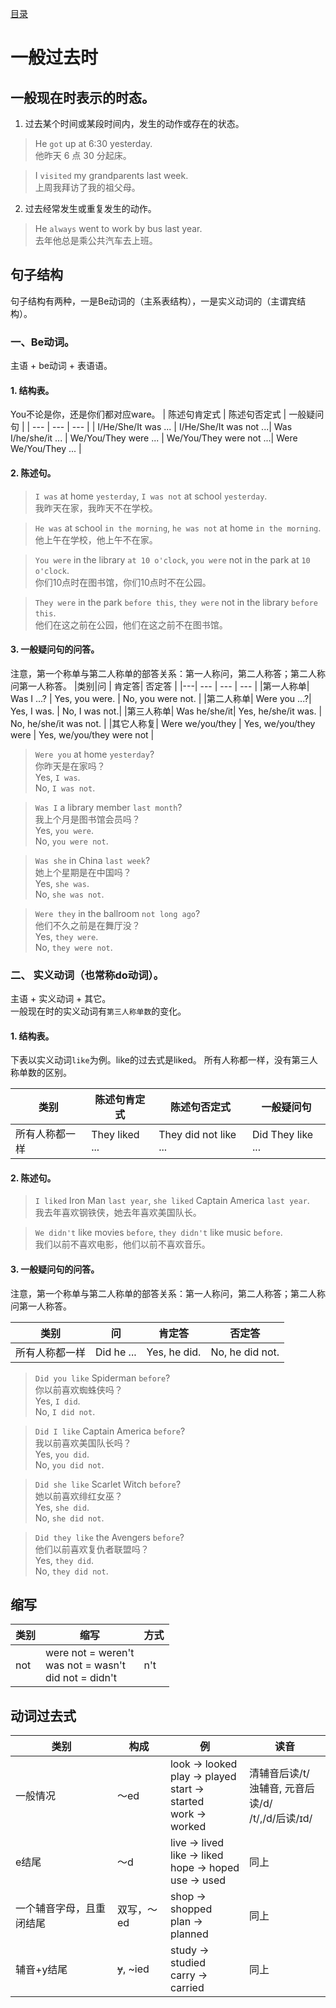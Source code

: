 [目录](../README.md)
# 一般过去时

## 一般现在时表示的时态。
1. 过去某个时间或某段时间内，发生的动作或存在的状态。
> He `got` up at 6:30 yesterday.  
他昨天 6 点 30 分起床。 

> I `visited` my grandparents last week.  
上周我拜访了我的祖父母。
2. 过去经常发生或重复发生的动作。
> He `always` went to work by bus last year.  
> 去年他总是乘公共汽车去上班。

## 句子结构
句子结构有两种，一是Be动词的（主系表结构），一是实义动词的（主谓宾结构）。
### 一、Be动词。  
主语 + be动词 + 表语语。 
#### 1. 结构表。
You不论是你，还是你们都对应ware。
| 陈述句肯定式 | 陈述句否定式 |  一般疑问句  |
| --- | --- |  --- |
| I/He/She/It was ... | I/He/She/It was not ...| Was I/he/she/it ...
| We/You/They were ... | We/You/They were not ...| Were We/You/They ... |


#### 2. 陈述句。
> `I was` at home `yesterday`, `I was not` at school `yesterday`.   
> 我昨天在家，我昨天不在学校。

> `He was` at school `in the morning`, `he was not` at home `in the morning`.   
> 他上午在学校，他上午不在家。

> `You were` in the library `at 10 o'clock`, `you were` not in the park at `10 o'clock`.  
> 你们10点时在图书馆，你们10点时不在公园。

> `They were` in the park `before this`, `they were` not in the library `before this`.  
> 他们在这之前在公园，他们在这之前不在图书馆。

#### 3. 一般疑问句的问答。
注意，第一个称单与第二人称单的部答关系：第一人称问，第二人称答；第二人称问第一人称答。
|类别|问 |  肯定答| 否定答 |
|---| --- | --- | --- |
|第一人称单|  Was I ...? | Yes, you were. | No, you were not. |
|第二人称单|  Were you ...?| Yes, I was. | No, I was not.|
|第三人称单|  Was he/she/it| Yes, he/she/it was. | No, he/she/it was not. |
|其它人称复|  Were we/you/they | Yes, we/you/they were | Yes, we/you/they were not |

> `Were you` at home `yesterday`?  
你昨天是在家吗？   
Yes, `I was`.  
No, `I was not`.  

> `Was I` a library member `last month`?  
我上个月是图书馆会员吗？  
Yes, `you were`.  
No, `you were not`.  

> `Was she` in China `last week`?  
她上个星期是在中国吗？  
Yes, `she was`.    
No, `she was not`.    

> `Were they` in the ballroom `not long ago`?  
他们不久之前是在舞厅没？   
Yes, `they were`.  
No, `they were not`. 

### 二、 实义动词（也常称do动词）。
主语 + 实义动词 + 其它。  
一般现在时的实义动词有`第三人称单数`的变化。 

#### 1. 结构表。 
下表以实义动词`like`为例。like的过去式是liked。
所有人称都一样，没有第三人称单数的区别。

|类别| 陈述句肯定式 | 陈述句否定式 |  一般疑问句  |
|---| --- | --- |  --- |
|所有人称都一样| They liked ... | They did not like ...|  Did They like ...|

#### 2. 陈述句。
> `I liked` Iron Man `last year`, `she liked` Captain America `last year`.  
> 我去年喜欢钢铁侠，她去年喜欢美国队长。

> `We didn't` like movies `before`, `they didn't` like music `before`.  
> 我们以前不喜欢电影，他们以前不喜欢音乐。

#### 3. 一般疑问句的问答。
注意，第一个称单与第二人称单的部答关系：第一人称问，第二人称答；第二人称问第一人称答。

|类别|问 |  肯定答| 否定答 |
|---| --- | --- | --- |
|所有人称都一样| Did he ...| Yes, he did. | No, he did not. |
> `Did you like` Spiderman `before`?  
你以前喜欢蜘蛛侠吗？  
Yes, `I did`.   
No, `I did not`.    

> `Did I like` Captain America `before`?  
我以前喜欢美国队长吗？  
Yes, `you did`.   
No, `you did not`.    

> `Did she like` Scarlet Witch `before`?  
她以前喜欢绯红女巫？  
Yes, `she did`.   
No, `she did not`.  

> `Did they like` the Avengers `before`?  
他们以前喜欢复仇者联盟吗？  
Yes, `they did`.    
No, `they did not`.   

## 缩写
|类别|缩写| 方式|  
|---|---|---|    
|not| were not = weren't <br> was not = wasn't <br> did not = didn't |n't|  

## 动词过去式
|类别|构成|例|读音|   
|---|---|---|---|   
|一般情况|～ed|look → looked <br> play → played <br> start → started <br> work → worked  |清辅音后读/t/ <br> 浊辅音, 元音后读/d/ <br> /t/,/d/后读/ɪd/|  
|e结尾|～d|live → lived <br> like → liked <br> hope → hoped <br> use → used| 同上|  
|一个辅音字母，且重闭结尾|双写，～ed|shop → shopped <br> plan → planned| 同上|  
|辅音+y结尾|<del>y</del>, ~ied|study → studied <br> carry → carried| 同上|